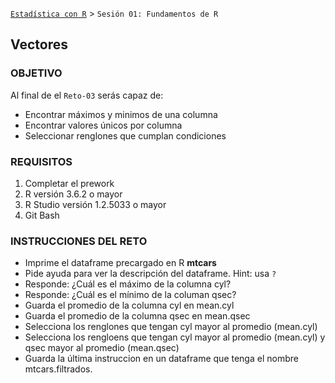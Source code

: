   [`Estadística con R`](../Readme.md) > `Sesión 01: Fundamentos de R` 

## Vectores

### OBJETIVO

Al final de el `Reto-03` serás capaz de:
- Encontrar máximos y minimos de una columna
- Encontrar valores únicos por columna
- Seleccionar renglones que cumplan condiciones

### REQUISITOS

1. Completar el prework
2. R versión 3.6.2 o mayor
3. R Studio versión 1.2.5033 o mayor 
4. Git Bash

### INSTRUCCIONES DEL RETO

- Imprime el dataframe precargado en R **mtcars**
- Pide ayuda para ver la descripción del dataframe. Hint: usa `?` 
- Responde: ¿Cuál es el máximo de la columna cyl?
- Responde: ¿Cuál es el mínimo de la columan qsec?
- Guarda el promedio de la columna cyl en mean.cyl
- Guarda el promedio de la columna qsec en mean.qsec
- Selecciona los renglones que tengan cyl mayor al promedio (mean.cyl)
- Selecciona los rengloens que tengan cyl mayor al promedio (mean.cyl) y qsec mayor al promedio (mean.qsec)
- Guarda la última instruccion en un dataframe que tenga el nombre mtcars.filtrados.